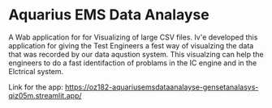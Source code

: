 # Aquarius EMS Data Analayse

A Wab application for for Visualizing of large CSV files.
Iv'e developed this application for giving the Test Engineers a fest way of visualzing the data that was recorded by our data aqustion system.
This visualzing can help the engineers to do a fast identifaction of problams in the IC engine and in the Elctrical system.

Link for the app: https://oz182-aquariusemsdataanalayse-gensetanalasys-qiz05m.streamlit.app/

